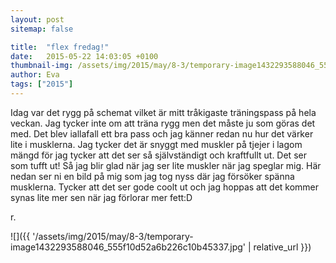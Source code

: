 ```yaml
---
layout: post
sitemap: false

title:  "flex fredag!"
date:   2015-05-22 14:03:05 +0100
thumbnail-img: /assets/img/2015/may/8-3/temporary-image1432293588046_555f10d52a6b226c10b45337.jpg
author: Eva
tags: ["2015"]
---
```


Idag var det rygg på schemat vilket är mitt tråkigaste träningspass på hela veckan. Jag tycker inte om att träna rygg men det måste ju som göras det med. Det blev iallafall ett bra pass och jag känner redan nu hur det värker lite i musklerna. Jag tycker det är snyggt med muskler på tjejer i lagom mängd för jag tycker att det ser så självständigt och kraftfullt ut. Det ser som tufft ut! Så jag blir glad när jag ser lite muskler när jag speglar mig. Här nedan ser ni en bild på mig som jag tog nyss där jag försöker spänna musklerna. Tycker att det ser gode coolt ut och jag hoppas att det kommer synas lite mer sen när jag förlorar mer fett:D






r.

![]({{ '/assets/img/2015/may/8-3/temporary-image1432293588046_555f10d52a6b226c10b45337.jpg'  | relative_url }})

